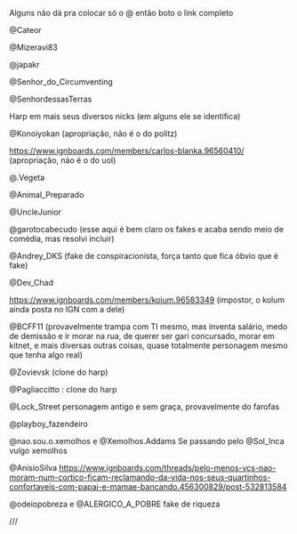 Alguns não dá pra colocar só o @ então boto o link completo

@Cateor

@Mizeravi83

@japakr

@Senhor_do_Circumventing

@SenhordessasTerras

Harp em mais seus diversos nicks (em alguns ele se identifica)

@Konoiyokan (apropriação, não é o do politz)

https://www.ignboards.com/members/carlos-blanka.96560410/ (apropriação, não é o do uol)

@.Vegeta

@Animal_Preparado

@UncleJunior

@garotocabecudo (esse aqui é bem claro os fakes e acaba sendo meio de comédia, mas resolvi incluir)

@Andrey_DKS (fake de conspiracionista, força tanto que fica óbvio que é fake)

@Dev_Chad 

https://www.ignboards.com/members/koium.96583349 (impostor, o kolum ainda posta no IGN com a dele)

@BCFF11 (provavelmente trampa com TI mesmo, mas inventa salário, medo de demissão e ir morar na rua, de querer ser gari concursado, morar em kitnet, e mais diversas outras coisas, quase totalmente personagem mesmo que tenha algo real)

@Zovievsk (clone do harp)

@Pagliaccitto : clone do harp

@Lock_Street personagem antigo e sem graça, provavelmente do farofas
 
@playboy_fazendeiro

@nao.sou.o.xemolhos   e    @Xemolhos.Addams    Se passando pelo @Sol_Inca vulgo xemolhos

@AnísioSilva https://www.ignboards.com/threads/pelo-menos-vcs-nao-moram-num-cortico-ficam-reclamando-da-vida-nos-seus-quartinhos-confortaveis-com-papai-e-mamae-bancando.456300829/post-532813584

 @odeiopobreza e @ALERGICO_A_POBRE fake de riqueza

///
